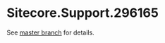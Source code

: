 # Sitecore.Support.296165

See [master branch](https://github.com/sitecoresupport/Sitecore.Support.296165) for details.